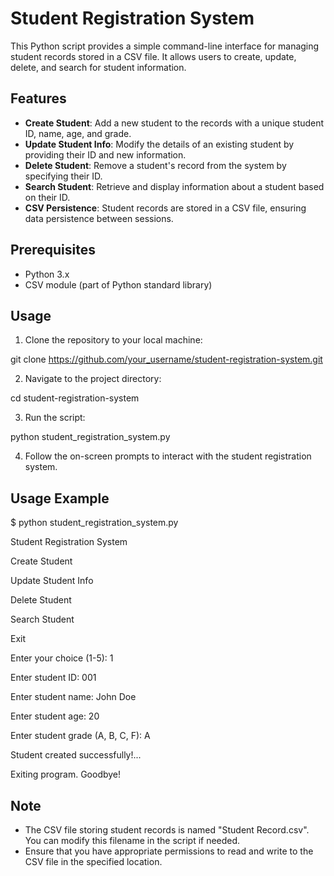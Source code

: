 # Student Registration System

This Python script provides a simple command-line interface for managing student records stored in a CSV file. It allows users to create, update, delete, and search for student information.

## Features

- **Create Student**: Add a new student to the records with a unique student ID, name, age, and grade.
- **Update Student Info**: Modify the details of an existing student by providing their ID and new information.
- **Delete Student**: Remove a student's record from the system by specifying their ID.
- **Search Student**: Retrieve and display information about a student based on their ID.
- **CSV Persistence**: Student records are stored in a CSV file, ensuring data persistence between sessions.

## Prerequisites

- Python 3.x
- CSV module (part of Python standard library)

## Usage

1. Clone the repository to your local machine:

git clone https://github.com/your_username/student-registration-system.git

2. Navigate to the project directory:

cd student-registration-system

3. Run the script:

python student_registration_system.py

4. Follow the on-screen prompts to interact with the student registration system.

## Usage Example

$ python student_registration_system.py

Student Registration System

Create Student

Update Student Info

Delete Student

Search Student

Exit

Enter your choice (1-5): 1

Enter student ID: 001

Enter student name: John Doe

Enter student age: 20

Enter student grade (A, B, C, F): A

Student created successfully!...

Exiting program. Goodbye!

## Note

- The CSV file storing student records is named "Student Record.csv". You can modify this filename in the script if needed.
- Ensure that you have appropriate permissions to read and write to the CSV file in the specified location.


